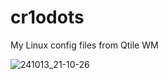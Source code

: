 # cr1odots
My Linux config files from Qtile WM

![241013_21-10-26](https://github.com/user-attachments/assets/c4722547-6c28-4832-8978-f73b2be2b4bc)
